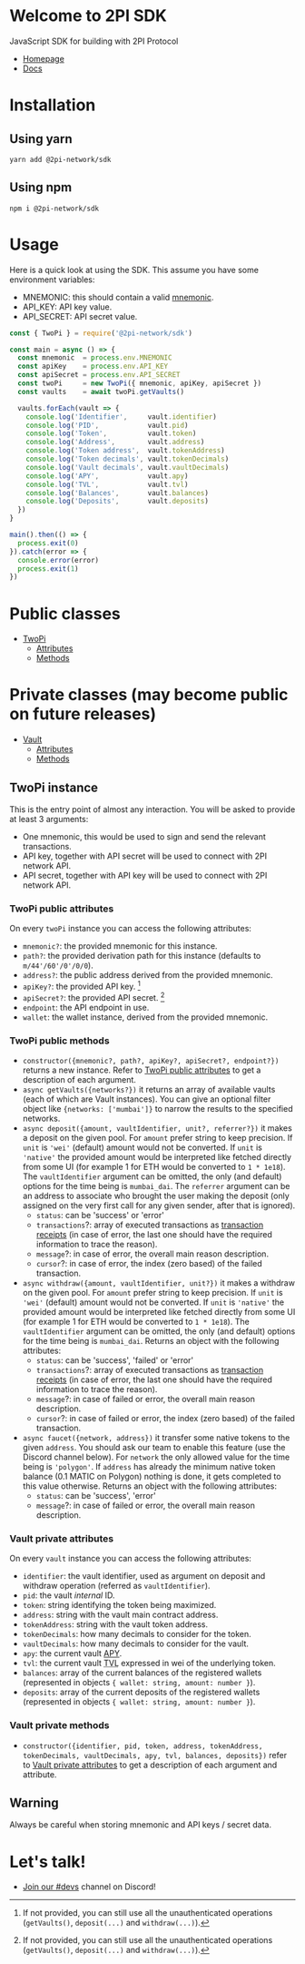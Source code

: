 # Welcome to 2PI SDK

JavaScript SDK for building with 2PI Protocol

* [Homepage](https://2pi.network)
* [Docs](https://docs.2pi.network)

# Installation

## Using yarn

```console
yarn add @2pi-network/sdk
```

## Using npm

```console
npm i @2pi-network/sdk
```

# Usage

Here is a quick look at using the SDK. This assume you have some environment variables:

* MNEMONIC: this should contain a valid [mnemonic](https://github.com/bitcoin/bips/blob/master/bip-0039.mediawiki).
* API_KEY: API key value.
* API_SECRET: API secret value.

```js
const { TwoPi } = require('@2pi-network/sdk')

const main = async () => {
  const mnemonic  = process.env.MNEMONIC
  const apiKey    = process.env.API_KEY
  const apiSecret = process.env.API_SECRET
  const twoPi     = new TwoPi({ mnemonic, apiKey, apiSecret })
  const vaults    = await twoPi.getVaults()

  vaults.forEach(vault => {
    console.log('Identifier',     vault.identifier)
    console.log('PID',            vault.pid)
    console.log('Token',          vault.token)
    console.log('Address',        vault.address)
    console.log('Token address',  vault.tokenAddress)
    console.log('Token decimals', vault.tokenDecimals)
    console.log('Vault decimals', vault.vaultDecimals)
    console.log('APY',            vault.apy)
    console.log('TVL',            vault.tvl)
    console.log('Balances',       vault.balances)
    console.log('Deposits',       vault.deposits)
  })
}

main().then(() => {
  process.exit(0)
}).catch(error => {
  console.error(error)
  process.exit(1)
})
```

# Public classes

* [TwoPi](#twopi-instance)
  * [Attributes](#twopi-public-attributes)
  * [Methods](#twopi-public-methods)

# Private classes (may become public on future releases)

* [Vault](#vault-instance)
  * [Attributes](#vault-private-attributes)
  * [Methods](#vault-private-methods)

## TwoPi instance

This is the entry point of almost any interaction. You will be asked to provide at least 3 arguments:

* One mnemonic, this would be used to sign and send the relevant transactions.
* API key, together with API secret will be used to connect with 2PI network API.
* API secret, together with API key will be used to connect with 2PI network API.

### TwoPi public attributes

On every `twoPi` instance you can access the following attributes:

* `mnemonic?`: the provided mnemonic for this instance.
* `path?`: the provided derivation path for this instance (defaults to `m/44'/60'/0'/0/0`).
* `address?`: the public address derived from the provided mnemonic.
* `apiKey?`: the provided API key. [^1]
* `apiSecret?`: the provided API secret. [^1]
* `endpoint`: the API endpoint in use.
* `wallet`: the wallet instance, derived from the provided mnemonic.

[^1]: If not provided, you can still use all the unauthenticated operations (`getVaults()`, `deposit(...)` and `withdraw(...)`).

### TwoPi public methods

* `constructor({mnemonic?, path?, apiKey?, apiSecret?, endpoint?})` returns a new instance. Refer to [TwoPi public attributes](#twopi-public-attributes) to get a description of each argument.
* `async getVaults({networks?})` it returns an array of available vaults (each of which are Vault instances). You can give an optional filter object like `{networks: ['mumbai']}` to narrow the results to the specified networks.
* `async deposit({amount, vaultIdentifier, unit?, referrer?})` it makes a deposit on the given pool. For `amount` prefer string to keep precision. If `unit` is `'wei'` (default) amount would not be converted. If `unit` is `'native'` the provided amount would be interpreted like fetched directly from some UI (for example 1 for ETH would be converted to `1 * 1e18`). The `vaultIdentifier` argument can be omitted, the only (and default) options for the time being is `mumbai_dai`. The `referrer` argument can be an address to associate who brought the user making the deposit (only assigned on the very first call for any given sender, after that is ignored).
  * `status`: can be 'success' or 'error'
  * `transactions`?: array of executed transactions as [transaction receipts](https://docs.ethers.io/v5/single-page/#/v5/api/providers/types/-%23-providers-TransactionReceipt) (in case of error, the last one should have the required information to trace the reason).
  * `message`?: in case of error, the overall main reason description.
  * `cursor`?: in case of error, the index (zero based) of the failed transaction.
* `async withdraw({amount, vaultIdentifier, unit?})` it makes a withdraw on the given pool. For `amount` prefer string to keep precision. If `unit` is `'wei'` (default) amount would not be converted. If `unit` is `'native'` the provided amount would be interpreted like fetched directly from some UI (for example 1 for ETH would be converted to `1 * 1e18`). The `vaultIdentifier` argument can be omitted, the only (and default) options for the time being is `mumbai_dai`. Returns an object with the following attributes:
  * `status`: can be 'success', 'failed' or 'error'
  * `transactions`?: array of executed transactions as [transaction receipts](https://docs.ethers.io/v5/single-page/#/v5/api/providers/types/-%23-providers-TransactionReceipt) (in case of error, the last one should have the required information to trace the reason).
  * `message`?: in case of failed or error, the overall main reason description.
  * `cursor`?: in case of failed or error, the index (zero based) of the failed transaction.
* `async faucet({network, address})` it transfer some native tokens to the given `address`. You should ask our team to enable this feature (use the Discord channel below). For `network` the only allowed value for the time being is `'polygon'`. If `address` has already the minimum native token balance (0.1 MATIC on Polygon) nothing is done, it gets completed to this value otherwise. Returns an object with the following attributes:
  * `status`: can be 'success', 'error'
  * `message`?: in case of failed or error, the overall main reason description.

### Vault private attributes

On every `vault` instance you can access the following attributes:

* `identifier`: the vault identifier, used as argument on deposit and withdraw operation (referred as `vaultIdentifier`).
* `pid`: the vault _internal_ ID.
* `token`: string identifying the token being maximized.
* `address`: string with the vault main contract address.
* `tokenAddress`: string with the vault token address.
* `tokenDecimals`: how many decimals to consider for the token.
* `vaultDecimals`: how many decimals to consider for the vault.
* `apy`: the current vault [APY](https://en.wikipedia.org/wiki/Annual_percentage_yield).
* `tvl`: the current vault <abbr title="Total Value Locked">TVL</abbr> expressed in wei of the underlying token.
* `balances`: array of the current balances of the registered wallets (represented in objects `{ wallet: string, amount: number }`).
* `deposits`: array of the current deposits of the registered wallets (represented in objects `{ wallet: string, amount: number }`).

### Vault private methods

* `constructor({identifier, pid, token, address, tokenAddress, tokenDecimals, vaultDecimals, apy, tvl, balances, deposits})` refer to [Vault private attributes](#vault-private-attributes) to get a description of each argument and attribute.

## Warning

Always be careful when storing mnemonic and API keys / secret data.

# Let's talk!

* [Join our #devs](https://discord.gg/fyc42N2d) channel on Discord!
